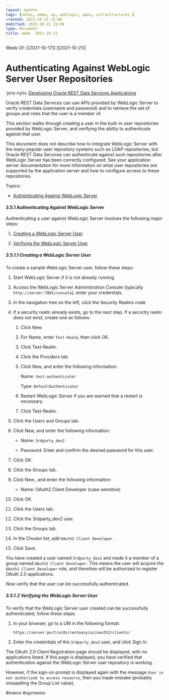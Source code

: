 ```yaml
---
layout: mynote
tags: [notes, memo, op, weblogic, apex, infrastructures ] 
created: 2021-10-21 15:09
modified: 2021-10-21 15:09
type: Document
title: memo  2021-10-21
---
```

Week Of: [[2021-10-17]]
[[2021-10-21]]


# Authenticating Against WebLogic Server User Repositories
נלקח מתוך: [Developing Oracle REST Data Services Applications](https://docs.oracle.com/en/database/oracle/oracle-rest-data-services/19.1/aelig/developing-REST-applications.html#GUID-3D8D1AD4-6D50-4FAA-BCE3-11D4BF559CE3)

Oracle REST Data Services can use APIs provided by WebLogic Server to verify credentials (username and password) and to retrieve the set of groups and roles that the user is a member of.

This section walks through creating a user in the built-in user repositories provided by WebLogic Server, and verifying the ability to authenticate against that user.

This document does not describe how to integrate WebLogic Server with the many popular user repository systems such as LDAP repositories, but Oracle REST Data Services can authenticate against such repositories after WebLogic Server has been correctly configured. See your application server documentation for more information on what user repositories are supported by the application server and how to configure access to these repositories.

Topics:

-   [Authenticating Against WebLogic Server](https://docs.oracle.com/en/database/oracle/oracle-rest-data-services/19.1/aelig/developing-REST-applications.html#GUID-C3E7BD65-7503-476B-B786-15155C91EBB5)
    

#### 3.5.1 Authenticating Against WebLogic Server

Authenticating a user against WebLogic Server involves the following major steps:

1.  [Creating a WebLogic Server User](https://docs.oracle.com/en/database/oracle/oracle-rest-data-services/19.1/aelig/developing-REST-applications.html#GUID-A2B0C9C6-E781-4DFF-99B0-9692E9970DFC)
    
2.  [Verifying the WebLogic Server User](https://docs.oracle.com/en/database/oracle/oracle-rest-data-services/19.1/aelig/developing-REST-applications.html#GUID-3D8D1AD4-6D50-4FAA-BCE3-11D4BF559CE3)
    

##### 3.5.1.1 Creating a WebLogic Server User

To create a sample WebLogic Server user, follow these steps:

1.  Start WebLogic Server if it is not already running
    
2.  Access the WebLogic Server Administration Console (typically `http://server:7001/console`), enter your credentials.
    
3.  In the navigation tree on the left, click the Security Realms node
    
4.  If a security realm already exists, go to the next step. If a security realm does not exist, create one as follows:
    
    1.  Click New.
        
    2.  For Name, enter `Test-Realm`, then click OK.
        
    3.  Click Test-Realm.
        
    4.  Click the Providers tab.
        
    5.  Click New, and enter the following information:
        
        Name: `test-authenticator`
        
        Type: `DefaultAuthenticator`
        
    6.  Restart WebLogic Server if you are warned that a restart is necessary.
        
    7.  Click Test-Realm.
        
5.  Click the Users and Groups tab.
    
6.  Click New, and enter the following information:
    
    -   Name: `3rdparty_dev2`
        
    -   Password: Enter and confirm the desired password for this user.
        
7.  Click OK.
    
8.  Click the Groups tab.
    
9.  Click New., and enter the following information:
    
    -   Name: OAuth2 Client Developer (case sensitive)
        
10.  Click OK.
    
11.  Click the Users tab.
    
12.  Click the 3rdparty_dev2 user.
    
13.  Click the Groups tab.
    
14.  In the Chosen list, add `OAuth2 Client Developer` .
    
15.  Click Save.
    

You have created a user named `3rdparty_dev2` and made it a member of a group named `OAuth2 Client Developer`. This means the user will acquire the `OAuth2 Client Developer` role, and therefore will be authorized to register OAuth 2.0 applications.

Now verify that the user can be successfully authenticated.

##### 3.5.1.2 Verifying the WebLogic Server User

To verify that the WebLogic Server user created can be successfully authenticated, follow these steps:

1.  In your browser, go to a URI in the following format:
    
    `https://server:port/ords/resteasy/ui/oauth2/clients/`
    
2.  Enter the credentials of the `3rdparty_dev2` user, and click Sign In.

The OAuth 2.0 Client Registration page should be displayed, with no applications listed. If this page is displayed, you have verified that authentication against the WebLogic Server user repository is working.

However, if the sign-on prompt is displayed again with the message `User is not authorized to access resource`, then you made mistake (probably misspelling the Group List value). 
 
#memo #op/memo
